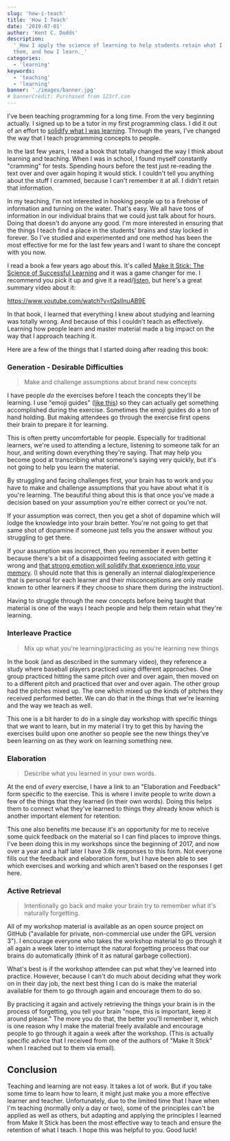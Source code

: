```yaml
---
slug: 'how-i-teach'
title: 'How I Teach'
date: '2019-07-01'
author: 'Kent C. Dodds'
description:
  '_How I apply the science of learning to help students retain what I teach
  them, and how I learn._'
categories:
  - 'learning'
keywords:
  - 'teaching'
  - 'learning'
banner: './images/banner.jpg'
# bannerCredit: Purchased from 123rf.com
---
```


I've been teaching programming for a long time. From the very beginning
actually. I signed up to be a tutor in my first programming class. I did it out
of an effort to
[solidify what I was learning](/blog/solidifying-what-you-learn). Through the
years, I've changed the way that I teach programming concepts to people.

In the last few years, I read a book that totally changed the way I think about
learning and teaching. When I was in school, I found myself constantly
"cramming" for tests. Spending hours before the test just re-reading the text
over and over again hoping it would stick. I couldn't tell you anything about
the stuff I crammed, because I can't remember it at all. I didn't retain that
information.

In my teaching, I'm not interested in hooking people up to a firehose of
information and turning on the water. That's easy. We all have tons of
information in our individual brains that we could just talk about for hours.
Doing that doesn't do anyone any good. I'm more interested in ensuring that the
things I teach find a place in the students' brains and stay locked in forever.
So I've studied and experimented and one method has been the most effective for
me for the last few years and I want to share the concept with you now.

I read a book a few years ago about this. It's called
[Make It Stick: The Science of Successful Learning](https://makeitstick.net/)
and it was a game changer for me. I recommend you pick it up and give it a
read/[listen](https://www.audible.com/pd/Make-It-Stick-Audiobook/B00M0EO7EY),
but here's a great summary video about it:

https://www.youtube.com/watch?v=tQsIlnuAB9E

In that book, I learned that everything I knew about studying and learning was
totally wrong. And because of this I couldn't teach as effectively. Learning how
people learn and master material made a big impact on the way that I approach
teaching it.

Here are a few of the things that I started doing after reading this book:

### Generation - Desirable Difficulties

> Make and challenge assumptions about brand new concepts

I have people _do_ the exercises before I teach the concepts they'll be
learning. I use "emoji guides"
([like this](https://github.com/kentcdodds/react-fundamentals/blob/b230ea412aaaca50ecf2537c0cf72516cd0e68e1/src/exercises/06.js#L6-L18))
so they can actually get something accomplished during the exercise. Sometimes
the emoji guides do a ton of hand holding. But making attendees go through the
exercise first opens their brain to prepare it for learning.

This is often pretty uncomfortable for people. Especially for traditional
learners, we're used to attending a lecture, listening to someone talk for an
hour, and writing down everything they're saying. That may help you become good
at transcribing what someone's saying very quickly, but it's not going to help
you learn the material.

By struggling and facing challenges first, your brain has to work and you have
to make and challenge assumptions that you have about what it is you're
learning. The beautiful thing about this is that once you've made a decision
based on your assumption you're either correct or you're not.

If your assumption was correct, then you get a shot of dopamine which will lodge
the knowledge into your brain better. You're not going to get that same shot of
dopamine if someone just tells you the answer without you struggling to get
there.

If your assumption was incorrect, then you remember it even better because
there's a bit of a disappointed feeling associated with getting it wrong and
[that strong emotion will solidify that experience into your memory](https://www.ncbi.nlm.nih.gov/pmc/articles/PMC5573739/).
(I should note that this is generally an internal dialog/experience that is
personal for each learner and their misconceptions are only made known to other
learners if they choose to share them during the instruction).

Having to struggle through the new concepts before being taught that material is
one of the ways I teach people and help them retain what they're learning.

### Interleave Practice

> Mix up what you're learning/practicing as you're learning new things

In the book (and as described in the summary video), they reference a study
where baseball players practiced using different approaches. One group practiced
hitting the same pitch over and over again, then moved on to a different pitch
and practiced that over and over again. The other group had the pitches mixed
up. The one which mixed up the kinds of pitches they received performed better.
We can do that in the things that we're learning and the way we teach as well.

This one is a bit harder to do in a single day workshop with specific things
that we want to learn, but in my material I try to get this by having the
exercises build upon one another so people see the new things they've been
learning on as they work on learning something new.

### Elaboration

> Describe what you learned in your own words.

At the end of _every_ exercise, I have a link to an "Elaboration and Feedback"
form specific to the exercise. This is where I invite people to write down a few
of the things that they learned (in their own words). Doing this helps them to
connect what they've learned to things they already know which is another
important element for retention.

This one also benefits me because it's an opportunity for me to receive some
quick feedback on the material so I can find places to improve things. I've been
doing this in my workshops since the beginning of 2017, and now over a year and
a half later I have 3.6k responses to this form. Not everyone fills out the
feedback and elaboration form, but I have been able to see which exercises and
working and which aren't based on the responses I get here.

### Active Retrieval

> Intentionally go back and make your brain try to remember what it's naturally
> forgetting.

All of my workshop material is available as an open source project on GitHub
("available for private, non-commercial use under the GPL version 3"). I
encourage everyone who takes the workshop material to go through it all again a
week later to interrupt the natural forgetting process that our brains do
automatically (think of it as natural garbage collection).

What's best is if the workshop attendee can put what they've learned into
practice. However, because I can't do much about deciding what they work on in
their day job, the next best thing I can do is make the material available for
them to go through again and encourage them to do so.

By practicing it again and actively retrieving the things your brain is in the
process of forgetting, you tell your brain "nope, this is important, keep it
around please." The more you do that, the better you'll remember it, which is
one reason why I make the material freely available and encourage people to go
through it again a week after the workshop. (This is actually specific advice
that I received from one of the authors of "Make It Stick" when I reached out to
them via email).

## Conclusion

Teaching and learning are not easy. It takes a lot of work. But if you take some
time to learn how to learn, it might just make you a more effective learner and
teacher. Unfortunately, due to the limited time that I have when I'm teaching
(normally only a day or two), some of the principles can't be applied as well as
others, but adapting and applying the principles I learned from Make It Stick
has been the most effective way to teach and ensure the retention of what I
teach. I hope this was helpful to you. Good luck!
